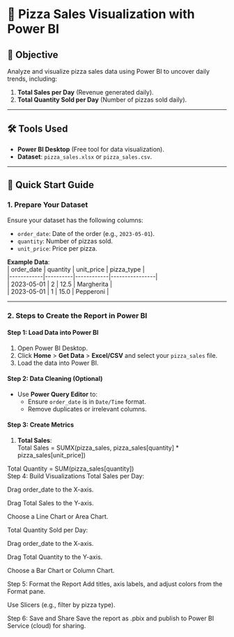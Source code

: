 # 🍕 Pizza Sales Visualization with Power BI

## 📌 Objective  
Analyze and visualize pizza sales data using Power BI to uncover daily trends, including:  
1. **Total Sales per Day** (Revenue generated daily).  
2. **Total Quantity Sold per Day** (Number of pizzas sold daily).  

---

## 🛠 Tools Used  
- **Power BI Desktop** (Free tool for data visualization).  
- **Dataset**: `pizza_sales.xlsx` or `pizza_sales.csv`.  

---

## 🚀 Quick Start Guide  

### 1. Prepare Your Dataset  
Ensure your dataset has the following columns:  
- `order_date`: Date of the order (e.g., `2023-05-01`).  
- `quantity`: Number of pizzas sold.  
- `unit_price`: Price per pizza.  

**Example Data**:  
| order_date | quantity | unit_price | pizza_type     |  
|------------|----------|------------|----------------|  
| 2023-05-01 | 2        | 12.5       | Margherita     |  
| 2023-05-01 | 1        | 15.0       | Pepperoni      |  

---

### 2. Steps to Create the Report in Power BI  

#### Step 1: Load Data into Power BI  
1. Open Power BI Desktop.  
2. Click **Home** > **Get Data** > **Excel/CSV** and select your `pizza_sales` file.  
3. Load the data into Power BI.  

#### Step 2: Data Cleaning (Optional)  
- Use **Power Query Editor** to:  
  - Ensure `order_date` is in `Date/Time` format.  
  - Remove duplicates or irrelevant columns.  

#### Step 3: Create Metrics  
1. **Total Sales**:  
   Total Sales = SUMX(pizza_sales, pizza_sales[quantity] * pizza_sales[unit_price])


Total Quantity = SUM(pizza_sales[quantity])  
Step 4: Build Visualizations
Total Sales per Day:

Drag order_date to the X-axis.

Drag Total Sales to the Y-axis.

Choose a Line Chart or Area Chart.

Total Quantity Sold per Day:

Drag order_date to the X-axis.

Drag Total Quantity to the Y-axis.

Choose a Bar Chart or Column Chart.

Step 5: Format the Report
Add titles, axis labels, and adjust colors from the Format pane.

Use Slicers (e.g., filter by pizza type).

Step 6: Save and Share
Save the report as .pbix and publish to Power BI Service (cloud) for sharing.
